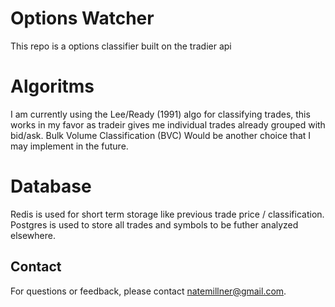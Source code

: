 # Options Watcher

This repo is a options classifier built on the tradier api


# Algoritms

I am currently using the Lee/Ready (1991) algo for classifying trades, this works in my favor as tradeir gives me individual trades already grouped with bid/ask.
Bulk Volume Classification (BVC) Would be another choice that I may implement in the future. 


# Database

Redis is used for short term storage like previous trade price / classification.
Postgres is used to store all trades and symbols to be futher analyzed elsewhere.

## Contact

For questions or feedback, please contact [natemillner@gmail.com](mailto:natemillner@gmail.com).